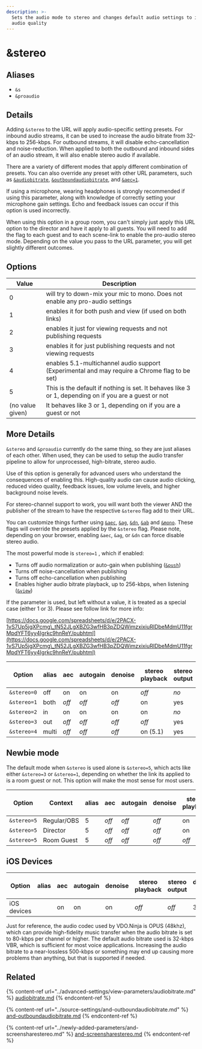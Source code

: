 ```yaml
---
description: >-
  Sets the audio mode to stereo and changes default audio settings to improve
  audio quality
---
```


# \&stereo

## Aliases

* `&s`
* `&proaudio`

## Details

Adding `&stereo` to the URL will apply audio-specific setting presets. For inbound audio streams, it can be used to increase the audio bitrate from 32-kbps to 256-kbps. For outbound streams, it will disable echo-cancellation and noise-reduction. When applied to both the outbound and inbound sides of an audio stream, it will also enable stereo audio if available.

There are a variety of different modes that apply different combination of presets. You can also override any preset with other URL parameters, such as [`&audiobitrate`](../advanced-settings/view-parameters/audiobitrate.md), [`&outboundaudiobitrate`](../source-settings/and-outboundaudiobitrate.md), and [`&aec=1`](../source-settings/aec.md).&#x20;

If using a microphone, wearing headphones is strongly recommended if using this parameter, along with knowledge of correctly setting your microphone gain settings. Echo and feedback issues can occur if this option is used incorrectly.

When using this option in a group room, you can't simply just apply this URL option to the director and have it apply to all guests. You will need to add the flag to each guest and to each scene-link to enable the pro-audio stereo mode. Depending on the value you pass to the URL parameter, you will get slightly different outcomes.

## Options

| Value            | Description                                                                                           |
| ---------------- | ----------------------------------------------------------------------------------------------------- |
| 0                | will try to down-mix your mic to mono. Does not enable any pro-audio settings                         |
| 1                | enables it for both push and view (if used on both links)                                             |
| 2                | enables it just for viewing requests and not publishing requests                                      |
| 3                | enables it for just publishing requests and not viewing requests                                      |
| 4                | enables 5.1-multichannel audio support (Experimental and may require a Chrome flag to be set)         |
| 5                | This is the default if nothing is set. It behaves like 3 or 1, depending on if you are a guest or not |
| (no value given) | It behaves like 3 or 1, depending on if you are a guest or not                                        |

## More Details

`&stereo` and `&proaudio` currently do the same thing, so they are just aliases of each other. When used, they can be used to setup the audio transfer pipeline to allow for unprocessed, high-bitrate, stereo audio. &#x20;

Use of this option is generally for advanced users who understand the consequences of enabling this. High-quality audio can cause audio clicking, reduced video quality, feedback issues, low volume levels, and higher background noise levels.

For stereo-channel support to work, you will want both the viewer AND the publisher of the stream to have the respective `&stereo` flag add to their URL.&#x20;

You can customize things further using [`&aec`](../source-settings/aec.md), [`&ag`](../source-settings/autogain.md), [`&dn`](../source-settings/and-denoise.md), [`&ab`](../advanced-settings/view-parameters/audiobitrate.md) and [`&mono`](../advanced-settings/view-parameters/mono.md). These flags will override the presets applied by the `&stereo` flag.  Please note, depending on your browser, enabling `&aec`, `&ag`, or `&dn` can force disable stereo audio.

The most powerful mode is `stereo=1` , which if enabled:

* Turns off audio normalization or auto-gain when publishing ([`&push`](../advanced-settings/setup-parameters/push.md))
* Turns off noise-cancellation when publishing
* Turns off echo-cancellation when publishing
* Enables higher audio bitrate playback, up to 256-kbps, when listening ([`&view`](../advanced-settings/view-parameters/view.md))

If the parameter is used, but left without a value, it is treated as a special case (either 1 or 3). Please see follow link for more info:&#x20;

[https://docs.google.com/spreadsheets/d/e/2PACX-1vS7Up5jgXPcmg\_tN52JLgXBZG3wfHB3pZDQWimzxixiuRIDbeMdmU11fgrMpdYFT6yy4Igrkc9hnReY/pubhtml](https://docs.google.com/spreadsheets/d/e/2PACX-1vS7Up5jgXPcmg\_tN52JLgXBZG3wfHB3pZDQWimzxixiuRIDbeMdmU11fgrMpdYFT6yy4Igrkc9hnReY/pubhtml)

|    Option   | alias | aec   | autogain | denoise | stereo playback | stereo output | default ab in | max ab out | limited ab in | cbr  |
| :---------: | ----- | ----- | -------- | ------- | --------------- | ------------- | ------------- | ---------- | ------------- | ---- |
| `&stereo=0` | off   | on    | on       | on      | _off_           | _no_          | 32            | 510        | 510           | _no_ |
| `&stereo=1` | both  | _off_ | _off_    | _off_   | on              | yes           | 256           | 510        | 510           | yes  |
| `&stereo=2` | in    | on    | on       | on      | on              | _no_          | 256           | 510        | 510           | yes  |
| `&stereo=3` | out   | _off_ | _off_    | _off_   | _off_           | yes           | 32            | 510        | 510           | _no_ |
| `&stereo=4` | multi | _off_ | _off_    | _off_   | on (5.1)        | yes           | 256           | 510        | 510           | yes  |

## Newbie mode

The default mode when `&stereo` is used alone is `&stereo=5`, which acts like either `&stereo=3` or `&stereo=1`, depending on whether the link its applied to is a room guest or not. This option will make the most sense for most users.

| Option      | Context     | alias | aec   | autogain | denoise | stereo playback | stereo output | default ab in | max ab out | limited ab in | cbr  |
| ----------- | ----------- | ----- | ----- | -------- | ------- | --------------- | ------------- | ------------- | ---------- | ------------- | ---- |
| `&stereo=5` | Regular/OBS | 5     | _off_ | _off_    | _off_   | on              | yes           | 256           | 510        | 510           | yes  |
| `&stereo=5` | Director    | 5     | _off_ | _off_    | _off_   | on              | yes           | 32            | 510        | 510           | _no_ |
| `&stereo=5` | Room Guest  | 5     | _off_ | _off_    | _off_   | _off_           | yes           | 32            | 510        | 510           | _no_ |

## iOS Devices

| Option      | alias | aec | autogain | denoise | stereo playback | stereo output | default ab in | max ab out | limited ab in | cbr  |
| ----------- | ----- | --- | -------- | ------- | --------------- | ------------- | ------------- | ---------- | ------------- | ---- |
| iOS devices |       | on  | on       | on      | _off_           | _off_         | 32            | 32         | 32            | _no_ |

Just for reference, the audio codec used by VDO.Ninja is OPUS (48khz), which can provide high-fidelity music transfer when the audio bitrate is set to 80-kbps per channel or higher. The default audio bitrate used is 32-kbps VBR, which is sufficient for most voice applications. Increasing the audio bitrate to a near-lossless 500-kbps or something may end up causing more problems than anything, but that is supported if needed.

## Related

{% content-ref url="../advanced-settings/view-parameters/audiobitrate.md" %}
[audiobitrate.md](../advanced-settings/view-parameters/audiobitrate.md)
{% endcontent-ref %}

{% content-ref url="../source-settings/and-outboundaudiobitrate.md" %}
[and-outboundaudiobitrate.md](../source-settings/and-outboundaudiobitrate.md)
{% endcontent-ref %}

{% content-ref url="../newly-added-parameters/and-screensharestereo.md" %}
[and-screensharestereo.md](../newly-added-parameters/and-screensharestereo.md)
{% endcontent-ref %}
